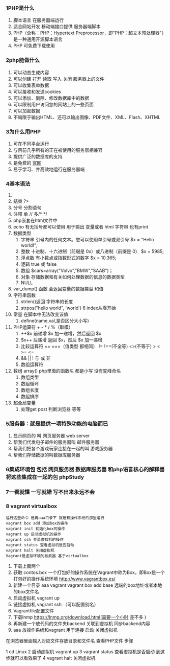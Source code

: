 ### 1PHP是什么
1. 脚本语言 在服务器端运行
2. 适合网站开发 移动端接口提供 服务器端脚本
3. PHP（全称：PHP：Hypertext Preprocessor，即"PHP：超文本预处理器"）是一种通用开源脚本语言
4. PHP 可免费下载使用

### 2php能做什么
1. 可以动态生成内容
2. 可以创建 打开 读取 写入 关闭 服务器上的文件
3. 可以收集表单数据
4. 可以接收和发送cookies
5. 可以添加、删除、修改数据库中的数据
6. 可以限制用户访问您的网站上的一些页面
7. 可以加密数据
8. 不局限于输出HTML、还可以输出图像、PDF文件、XML、Flash、XHTML


### 3为什么用PHP
1. 可在不同平台运行
2. 与目前几乎所有的正在被使用的服务器相兼容
3. 提供广泛的数据库的支持
4. 是免费的  [官网]('www.php.net')
5. 易于学习、并高效地运行在服务器端

### 4基本语法
1. <?php 开始 echo('hello world')
2.  结束  ?>
3.  分号 分割语句
4.  注释 单 //  多/* */
5.  php嵌套在html文件中
6.  echo 有无括号都可以使用 用于输出 变量或者 html 字符串 也有print
7.  数据类型
    1.  字符串 引号内的任何文本。您可以使用单引号或双引号 $x = "Hello world!";
    2.  整数 十进制、十六进制（前缀是 0x）或八进制（前缀是 0） $x = 5985;
    3.  浮点数 有小数点或指数形式的数字 $x = 10.365;  
    4.  逻辑  true 或 false
    5.  数组 $cars=array("Volvo","BMW","SAAB")；
    6.  对象 存储数据和有关如何处理数据的信息的数据类型
    7.  NULL
8. var_dump() 函数 会返回变量的数据类型 和值
9. 字符串函数
    1.  strlen()返回 字符串的长度
    2.  strpos("hello world", 'world') 6 index从零开始
10. 常量 在脚本中无法改变该值
    1. define(name,val,是否区分大小写)
11. PHP运算符 + - * / %（取模）
    1. ++$x 前递增  $x 加一递增，然后返回 $x
    2. $x++	后递增	返回 $x，然后 $x 加一递增
    3. 比较运算符 == ===（值类型 都相同） != !==(不全等) <>(不等于)  > <  >= <=
    4. && || ! 与 或 非
    5. 数组运算符
12. 数组 array() php里面的函数名 都是小写 没有驼峰命名
    1. 数组类型
    2. 数组循环
    3. 数组长度
    4. 数组排序
13. 超全局变量
    1. 处理get post 判断浏览器 等等
### 5服务器：就是提供一项特殊功能的电脑而已
1. 显示网页的 叫 网页服务器 web server
2. 帮我们代发电子邮件的服务器叫 邮件服务器
3. 帮我们把各个游戏玩家连接在一起的叫 游戏服务器
4. 帮我们存储数据的叫数据库服务器


### 6集成环境包 包括 网页服务器 数据库服务器 和php语言核心的解释器 将这些集成在一起的包 phpStudy


### 7一看就懂 一写就错 写不出来永远不会


### 8 vagrant  virtualbox
```
运行这些命令 是再aaa目录下 就是有操作系统的那里运行
vagrant box add 添加box的操作
vagrant init 初始化box的操作
vagrant up 启动虚拟机的操作
vagrant ssh 登录虚拟机的操作
vagrant status 查看虚拟机是否启动
vagrant halt 关闭虚拟机
Vagrant是虚拟环境的核武器 基于virtualbox
```
1. 下载上面两个
2. 获取 contos.box 一个打包好的操作系统在Vagrant中称为Box，即Box是一个打包好的操作系统环境 http://www.vagrantbox.es/
3. 新建一个目录 aaa vagrant vagrant box add base 远端的box地址或者本地的box文件名
4. 启动虚拟机 vagrant up  
5. 链接虚拟机 vagrant ssh  （可以配置别名）
6. Vagrantfile配置文件
7. 下载lnmp https://lnmp.org/download.html(需要一个小时 差不多 )
8. 再新建一个放代码的文件夹backend 关联到虚拟机 同步backend内容
9. aaa 放操作系统和vagrant  用于连接 启动 关闭虚拟机

在浏览器里面输入对应文件存放目录和文件名 查看PHP文件 步骤

1 cd Linux
2 启动虚拟机 vagrant up
3 vagrant status 查看虚拟机是否启动
  到这步就可以看效果了
4 vagrant halt 关闭虚拟机
